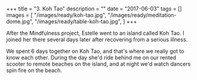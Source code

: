 +++
title = "3. Koh Tao"
description = ""
date = "2017-06-03"
tags = []
images = [
  "/images/ready/koh-tao.jpg",
  "/images/ready/meditation-dome.jpg",
  "/images/ready/table-koh-tao.jpg",
]
+++

After the Mindfulness project, Estelle went to an island called Koh Tao. I joined her there several days later after recovering from a serious illness.

We spent 6 days together on Koh Tao, and that's where we really got to know each other. During the day she'd ride behind me on our rented scooter to remote beaches on the island, and at night we'd watch dancers spin fire on the beach.
